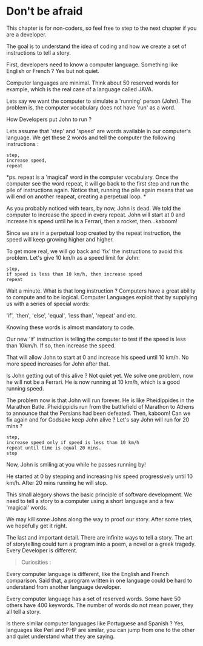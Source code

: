 # Don't be afraid

This chapter is for non-coders, so feel free to step to the next chapter if you are a developer. 

The goal is to understand the idea of coding and how we create a set of instructions to tell a story.   

First, developers need to know a computer language. Something like English or French ? Yes but not quiet. 

Computer languages are minimal. Think about 50 reserved words for example, which is the real case of a language called JAVA. 

Lets say we want the computer to simulate a 'running' person (John).  The problem is, the computer vocabulary does not have 'run' as a word. 

How Developers put John to run ? 

Lets assume that 'step' and 'speed' are words available in our computer's language. We get these 2 words and tell the computer the following instructions : 

```
step,
increase speed,
repeat           
```
*ps. repeat is a 'magical' word in the computer vocabulary. Once the computer see the word repeat, it will go back to the first step and run the pile of instructions again. Notice that, running the pile again means that we will end on another reapeat, creating a perpetual loop. *

As you probably noticed with tears, by now, John is dead. We told the computer to increase the speed in every repeat. John will start at 0 and increase his speed until he is a Ferrari, then a rocket, then...kaboom!

Since we are in a perpetual loop created by the repeat instruction, the speed will keep growing higher and higher. 

To get more real, we will go back and 'fix' the instructions to avoid this problem. Let's give 10 km/h as a speed limit for John: 

```
step,
if speed is less than 10 km/h, then increase speed  
repeat 
```

Wait a minute. What is that long instruction ? Computers have a great ability to compute and to be logical. Computer Languages exploit that by supplying us with a series of special words: 

'if', 'then', 'else', 'equal', 'less than', 'repeat' and etc. 

Knowing these words is almost mandatory to code.

Our new 'if' instruction is telling the computer to test if the speed is less than 10km/h. If so, then increase the speed.   

That will allow John to start at 0 and increase his speed until 10 km/h.  No more speed increases for John after that. 

Is John getting out of this alive ? Not quiet yet. We solve one problem, now he will not be a Ferrari. He is now running at 10 km/h, which is a good running speed. 

The problem now is that John will run forever. He is like Pheidippides in the Marathon Batle. Pheidippidis run from the battlefield of Marathon to Athens to announce that the Persians had been defeated. Then, kaboom! 
Can we fix again and for Godsake keep John alive ? Let's say John will run for 20 mins ? 

```
step,
increase speed only if speed is less than 10 km/h 
repeat until time is equal 20 mins. 
stop
```

Now, John is smiling at you while he passes running by! 

He started at 0 by stepping and increasing his speed progressively until 10 km/h. After 20 mins running he will stop. 

This small alegory shows the basic principle of software development. We need to tell a story to a computer using a short language and a few 'magical' words.  

We may kill some Johns along the way to proof our story. After some tries, we hopefully get it right.  

The last and important detail. There are infinite ways to tell a story. The art of storytelling could turn a program into a poem,  a novel or a greek tragedy. Every Developer is different. 



> Curiosities :

Every computer language is different, like the English and French comparison. Said that, a program written in one language could be hard to understand from another language developer.  

Every computer language has a set of reserved words. Some have 50 others have 400 keywords. The number of words do not mean power, they all tell a story. 

Is there similar computer languages like Portuguese and Spanish ? Yes, languages like Perl and PHP are similar, you can jump from one to the other and quiet understand what they are saying. 




